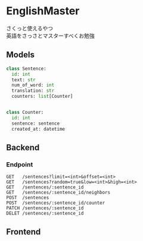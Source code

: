 # EnglishMaster

さくっと使えるやつ<br>
英語をさっさとマスターすべくお勉強<br>


## Models

```python
class Sentence:
  id: int
  text: str
  num_of_word: int
  translation: str
  counters: list[Counter]


class Counter:
  id: int
  sentence: sentence
  created_at: datetime
```


## Backend


### Endpoint

```
GET   /sentences?limit=<int>&offset=<int>
GET   /sentences?random=true&low=<int>&high=<int>
GET   /sentences/:sentence_id
GET   /sentences/:sentence_id/neighbors
POST  /sentences
POST  /sentences/:sentence_id/counter
PATCH /sentences/:sentence_id
DELET /sentences/:sentence_id
```


## Frontend
